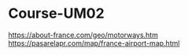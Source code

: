 # Course-UM02

https://about-france.com/geo/motorways.htm
https://pasarelapr.com/map/france-airport-map.html

